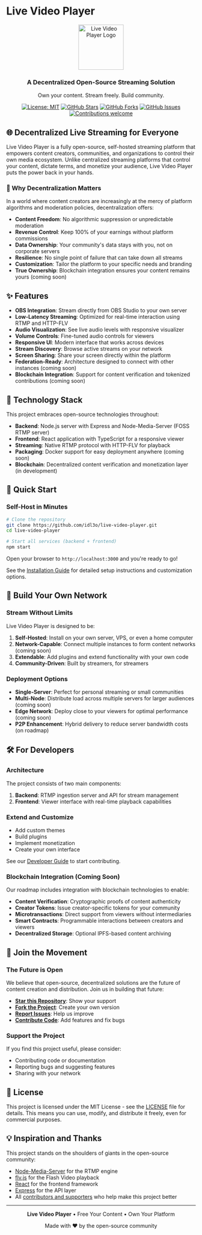 # Live Video Player

<div align="center">
  <img src="frontend/public/logo192.png" alt="Live Video Player Logo" width="120">
  <h3>A Decentralized Open-Source Streaming Solution</h3>
  <p>Own your content. Stream freely. Build community.</p>
</div>

<div align="center">
  
[![License: MIT](https://img.shields.io/badge/License-MIT-green.svg)](https://opensource.org/licenses/MIT)
[![GitHub Stars](https://img.shields.io/github/stars/idl3o/live-video-player?style=social)](https://github.com/idl3o/live-video-player/stargazers)
[![GitHub Forks](https://img.shields.io/github/forks/idl3o/live-video-player?style=social)](https://github.com/idl3o/live-video-player/network/members)
[![GitHub Issues](https://img.shields.io/github/issues/idl3o/live-video-player)](https://github.com/idl3o/live-video-player/issues)
[![Contributions welcome](https://img.shields.io/badge/contributions-welcome-brightgreen.svg)](CONTRIBUTING.md)

</div>

## 🌐 Decentralized Live Streaming for Everyone

Live Video Player is a fully open-source, self-hosted streaming platform that empowers content creators, communities, and organizations to control their own media ecosystem. Unlike centralized streaming platforms that control your content, dictate terms, and monetize your audience, Live Video Player puts the power back in your hands.

### 🔄 Why Decentralization Matters

In a world where content creators are increasingly at the mercy of platform algorithms and moderation policies, decentralization offers:

- **Content Freedom**: No algorithmic suppression or unpredictable moderation
- **Revenue Control**: Keep 100% of your earnings without platform commissions
- **Data Ownership**: Your community's data stays with you, not on corporate servers
- **Resilience**: No single point of failure that can take down all streams
- **Customization**: Tailor the platform to your specific needs and branding
- **True Ownership**: Blockchain integration ensures your content remains yours (coming soon)

## ✨ Features

- **OBS Integration**: Stream directly from OBS Studio to your own server
- **Low-Latency Streaming**: Optimized for real-time interaction using RTMP and HTTP-FLV
- **Audio Visualization**: See live audio levels with responsive visualizer
- **Volume Controls**: Fine-tuned audio controls for viewers
- **Responsive UI**: Modern interface that works across devices
- **Stream Discovery**: Browse active streams on your network
- **Screen Sharing**: Share your screen directly within the platform
- **Federation-Ready**: Architecture designed to connect with other instances (coming soon)
- **Blockchain Integration**: Support for content verification and tokenized contributions (coming soon)

## 🧩 Technology Stack

This project embraces open-source technologies throughout:

- **Backend**: Node.js server with Express and Node-Media-Server (FOSS RTMP server)
- **Frontend**: React application with TypeScript for a responsive viewer
- **Streaming**: Native RTMP protocol with HTTP-FLV for playback
- **Packaging**: Docker support for easy deployment anywhere (coming soon)
- **Blockchain**: Decentralized content verification and monetization layer (in development)

## 🚀 Quick Start

### Self-Host in Minutes

```bash
# Clone the repository
git clone https://github.com/idl3o/live-video-player.git
cd live-video-player

# Start all services (backend + frontend)
npm start
```

Open your browser to `http://localhost:3000` and you're ready to go!

See the [Installation Guide](docs/installation.md) for detailed setup instructions and customization options.

## 🔨 Build Your Own Network

### Stream Without Limits

Live Video Player is designed to be:

1. **Self-Hosted**: Install on your own server, VPS, or even a home computer
2. **Network-Capable**: Connect multiple instances to form content networks (coming soon)
3. **Extendable**: Add plugins and extend functionality with your own code
4. **Community-Driven**: Built by streamers, for streamers

### Deployment Options

- **Single-Server**: Perfect for personal streaming or small communities
- **Multi-Node**: Distribute load across multiple servers for larger audiences (coming soon)
- **Edge Network**: Deploy close to your viewers for optimal performance (coming soon)
- **P2P Enhancement**: Hybrid delivery to reduce server bandwidth costs (on roadmap)

## 🛠️ For Developers

### Architecture

The project consists of two main components:

1. **Backend**: RTMP ingestion server and API for stream management
2. **Frontend**: Viewer interface with real-time playback capabilities

### Extend and Customize

- Add custom themes
- Build plugins
- Implement monetization
- Create your own interface

See our [Developer Guide](docs/developers.md) to start contributing.

### Blockchain Integration (Coming Soon)

Our roadmap includes integration with blockchain technologies to enable:

- **Content Verification**: Cryptographic proofs of content authenticity
- **Creator Tokens**: Issue creator-specific tokens for your community
- **Microtransactions**: Direct support from viewers without intermediaries
- **Smart Contracts**: Programmable interactions between creators and viewers
- **Decentralized Storage**: Optional IPFS-based content archiving

## 🤝 Join the Movement

### The Future is Open

We believe that open-source, decentralized solutions are the future of content creation and distribution. Join us in building that future:

- **[Star this Repository](https://github.com/idl3o/live-video-player)**: Show your support
- **[Fork the Project](https://github.com/idl3o/live-video-player/fork)**: Create your own version
- **[Report Issues](https://github.com/idl3o/live-video-player/issues)**: Help us improve
- **[Contribute Code](https://github.com/idl3o/live-video-player/pulls)**: Add features and fix bugs

### Support the Project

If you find this project useful, please consider:

- Contributing code or documentation
- Reporting bugs and suggesting features
- Sharing with your network

## 📜 License

This project is licensed under the MIT License - see the [LICENSE](LICENSE) file for details. This means you can use, modify, and distribute it freely, even for commercial purposes.

## 💡 Inspiration and Thanks

This project stands on the shoulders of giants in the open-source community:

- [Node-Media-Server](https://github.com/illuspas/Node-Media-Server) for the RTMP engine
- [flv.js](https://github.com/bilibili/flv.js) for the Flash Video playback
- [React](https://reactjs.org/) for the frontend framework
- [Express](https://expressjs.com/) for the API layer
- All [contributors and supporters](CONTRIBUTORS.md) who help make this project better

---

<div align="center">
  <p><strong>Live Video Player</strong> • Free Your Content • Own Your Platform</p>
  <p>Made with ❤️ by the open-source community</p>
</div>